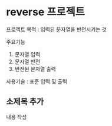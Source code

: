# reverse 프로젝트

프로젝트 목적 : 입력된 문자열을 반전시키는 것

주요기능
1. 문자열 입력
2. 문자열 반전
3. 반전된 문자열 출력

사용기술 : 표준 입력 및 출력

## 소제목 추가

내용 작성
